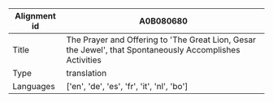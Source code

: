 |Alignment id | A0B080680
| --- | --- 
|Title | The Prayer and Offering to 'The Great Lion, Gesar the Jewel', that Spontaneously Accomplishes Activities 
|Type | translation
|Languages | ['en', 'de', 'es', 'fr', 'it', 'nl', 'bo']